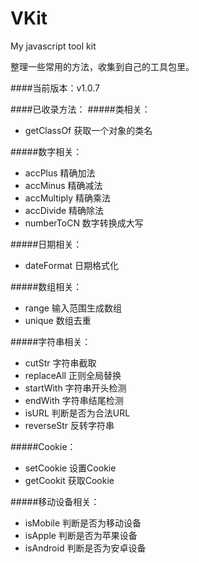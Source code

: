 # VKit
My javascript tool kit

整理一些常用的方法，收集到自己的工具包里。

####当前版本：v1.0.7

####已收录方法：
#####类相关：
- getClassOf 获取一个对象的类名

#####数字相关：
- accPlus 精确加法
- accMinus 精确减法
- accMultiply 精确乘法
- accDivide 精确除法
- numberToCN 数字转换成大写

#####日期相关：
- dateFormat 日期格式化

#####数组相关：
- range 输入范围生成数组
- unique 数组去重

#####字符串相关：
- cutStr 字符串截取
- replaceAll 正则全局替换
- startWith 字符串开头检测
- endWith 字符串结尾检测
- isURL 判断是否为合法URL
- reverseStr 反转字符串

#####Cookie：
- setCookie 设置Cookie
- getCookit 获取Cookie

#####移动设备相关：
- isMobile 判断是否为移动设备
- isApple 判断是否为苹果设备
- isAndroid 判断是否为安卓设备
